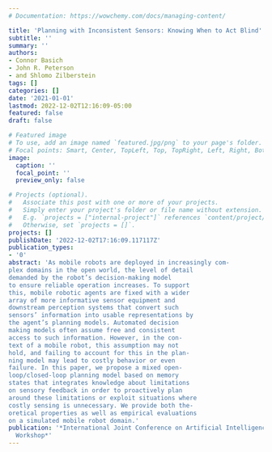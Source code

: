 ```yaml
---
# Documentation: https://wowchemy.com/docs/managing-content/

title: 'Planning with Inconsistent Sensors: Knowing When to Act Blind'
subtitle: ''
summary: ''
authors:
- Connor Basich
- John R. Peterson
- and Shlomo Zilberstein
tags: []
categories: []
date: '2021-01-01'
lastmod: 2022-12-02T12:16:09-05:00
featured: false
draft: false

# Featured image
# To use, add an image named `featured.jpg/png` to your page's folder.
# Focal points: Smart, Center, TopLeft, Top, TopRight, Left, Right, BottomLeft, Bottom, BottomRight.
image:
  caption: ''
  focal_point: ''
  preview_only: false

# Projects (optional).
#   Associate this post with one or more of your projects.
#   Simply enter your project's folder or file name without extension.
#   E.g. `projects = ["internal-project"]` references `content/project/deep-learning/index.md`.
#   Otherwise, set `projects = []`.
projects: []
publishDate: '2022-12-02T17:16:09.117117Z'
publication_types:
- '0'
abstract: 'As mobile robots are deployed in increasingly com-
plex domains in the open world, the level of detail
demanded by the robot’s decision-making model
to ensure reliable operation increases. To support
this, mobile robotic agents are fixed with a wider
array of more informative sensor equipment and
downstream perception systems that convert such
sensors’ information into usable representations by
the agent’s planning models. Automated decision
making models often assume free and consistent
access to such information. However, in the con-
text of a mobile robot, this assumption may not
hold, and failing to account for this in the plan-
ning model may lead to costly behavior or even
failure. In this paper, we propose a mixed open-
loop/closed-loop planning model based on memory
states that integrates knowledge about limitations
on sensory feedback in order to proactively plan
around these limitations or exploit situations where
costly sensing is unnecessary. We provide both the-
oretical properties as well as empirical evaluations
on a simulated mobile robot domain.'
publication: '*International Joint Conference on Artificial Intelligence (IJCAI) R2AW
  Workshop*'
---
```

